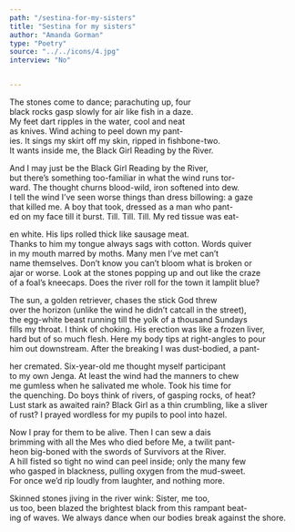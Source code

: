 ```yaml
---
path: "/sestina-for-my-sisters"
title: "Sestina for my sisters"
author: "Amanda Gorman"
type: "Poetry"
source: "../../icons/4.jpg"
interview: "No"


---
```


The stones come to dance; parachuting up, four<br />
black rocks gasp slowly for air like fish in a daze.<br />
My feet dart ripples in the water, cool and neat<br />
as knives. Wind aching to peel down my pant-<br />
ies. It sings my skirt off my skin, ripped in fishbone-two.<br />
It wants inside me, the Black Girl Reading by the River.

And I may just be the Black Girl Reading by the River,<br />
but there’s something too-familiar in what the wind runs tor-<br />
ward. The thought churns blood-wild, iron softened into dew.<br />
I tell the wind I’ve seen worse things than dress billowing: a gaze<br />
that killed me. A boy that took, dressed as a man who pant-<br />
ed on my face till it burst. Till. Till. Till. My red tissue was eat-

en white. His lips rolled thick like sausage meat.<br />
Thanks to him my tongue always sags with cotton. Words quiver<br />
in my mouth marred by moths. Many men I’ve met can’t<br />
name themselves. Don’t know you can’t bloom what is broken or<br />
ajar or worse. Look at the stones popping up and out like the craze<br />
of a foal’s kneecaps. Does the river roll for the town it lamplit blue?

The sun, a golden retriever, chases the stick God threw<br />
over the horizon (unlike the wind he didn’t catcall in the street),<br />
the egg-white beast running till the yolk of a thousand Sundays<br />
fills my throat. I think of choking. His erection was like a frozen liver,<br />
hard but of so much flesh. Here my body tips at right-angles to pour<br />
him out downstream. After the breaking I was dust-bodied, a pant-

her cremated. Six-year-old me thought myself participant<br />
to my own Jenga. At least the wind had the manners to chew<br />
me gumless when he salivated me whole. Took his time for<br />
the quenching. Do boys think of rivers, of gasping rocks, of heat?<br />
Lust stark as awaited rain? Black Girl as a thin crumbling, like a sliver<br />
of rust? I prayed wordless for my pupils to pool into hazel.

Now I pray for them to be alive. Then I can sew a dais<br />
brimming with all the Mes who died before Me, a twilit pant-<br />
heon big-boned with the swords of Survivors at the River.<br />
A hill fisted so tight no wind can peel inside; only the many few<br />
who gasped in blackness, pulling oxygen from the mud-sweet.<br />
For once we’d rip loudly from laughter, and nothing more.

Skinned stones jiving in the river wink: Sister, me too,<br />
us too, been blazed the brightest black from this rampant beat-<br />
ing of waves. We always dance when our bodies break against the shore.
